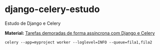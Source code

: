 # django-celery-estudo
Estudo de Django e Celery

**Material:** [Tarefas demoradas de forma assíncrona com Django e Celery](https://fernandofreitasalves.com/tarefas-assincronas-com-django-e-celery/)

```
celery --app=myproject worker --loglevel=INFO --queue=fila1,fila2
```
